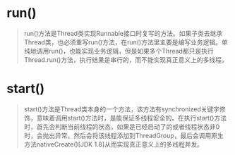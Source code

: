 
# run()

> run()方法是Thread类实现Runnable接口时复写的方法。如果子类去继承Thread类，也必须重写run()方法，在run()方法里主要是编写业务逻辑。单纯地调用run()，也能实现业务逻辑，但是如果多个Thread都只是执行Thread.run()方法，执行结果是串行的，而不能实现真正意义上的多线程。

# start()
> start()方法是Thread类本身的一个方法，该方法有synchronized关键字修饰，意味着调用start()方法时，是能保证多线程安全的。在执行start()方法时，首先会判断当前线程的状态，如果是已经启动了的或者线程状态非0时，会抛出异常。然后会将该线程添加到ThreadGroup，最后会调用原生方法nativeCreate()[JDK 1.8]从而实现真正意义上的多线程并发。